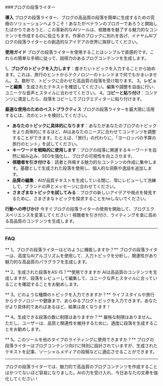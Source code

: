 ###ブログの段落ライター

**導入**
ブログの段落ライター、ブログの高品質の段落を簡単に生成するための究極のソリューションへようこそ！あなたがベテランのブロガーであろうと開始したばかりであろうと、この革新的なAIツールは、視聴者を魅了する魅力的なコンテンツを作成するのに役立ちます。作家のブロックに別れを告げ、イナヤムAIブログの段落ライターとの創造的なアイデアの世界に挨拶してください。

**使用ガイド**
ブログの段落ライターを使用することはシンプルで直感的です。これらの簡単な手順に従って、説得力のあるブログコンテンツを生成します。

1。**ブログのトピックを入力します**：書きたいトピックを入力することから始めます。これは、旅行のヒントからテクノロジーのトレンドまで何でもかまいません。
2。数秒で、トピックに合わせた高品質の段落を受け取ります。
3。**レビューと編集**：生成されたテキストを確認してください。編集や調整を自由に行い、ユニークな音声とスタイルに合わせてください。
4。**コピーと貼り付け**：コンテンツに満足したら、段落をコピーしてブログエディターに貼り付けます。

**最適な使用のためのベストプラクティス**
ブログの段落ライターを最大限に活用するには、次のヒントを検討してください。

-  **あなたのトピックに具体的になります**：あなたがあなたのブログのトピックをより具体的にするほど、AIはあなたのニーズに合わせてコンテンツを調整することができます。たとえば、「旅行」の代わりに、「ヨーロッパの予算の旅行のヒント」を試してください。
-  **キーワードを戦略的に使用します**：ブログの段落に関連するキーワードを自然に組み込み、SEOを強化し、ブログの可視性を向上させます。
-  **視聴者を引き付ける**：読者と共鳴する魅力的なコンテンツの作成に集中します。基礎として生成された段落を使用し、個人的な洞察や逸話を追加します。
-  **品質の編集**：AIが品質テキストを生成している間に、常にレビューして洗練して、ブランドの声とメッセージに合わせてください。
-  **さまざまなトピックを試してみる**：ブログの新しいアイデアや視点を発見するために、さまざまなトピックを探求することをheしないでください。

**行動への呼びかけ**
今すぐブログの段落ライターの使用を開始して、ブログエクスペリエンスを変革してください！視聴者を引き付け、ライティングを楽に高める高品質のコンテンツを生成します。

----

### FAQ

** 1。ブログの段落ライターはどのように機能しますか？**
ブログの段落ライターは、高度なAIアルゴリズムを使用して、入力トピックを分析し、関連性があり魅力的な高品質のパラグラフを生成します。

** 2。生成された段落をAS-IS？**使用できますか
AIは高品質のコンテンツを生成しますが、段落をレビューして編集して、ユニークな声とスタイルに合っていることを確認することをお勧めします。

** 3。どのような種類のトピックを入力できますか？**
ライフスタイルや旅行からテクノロジーや健康まで、あらゆるブログトピックを入力できます。あなたがより具体的であればあるほど、結果は良くなります！

** 4。生成できる段落の数に制限はありますか？**
厳格な制限はありません。ただし、ユーザーは、品質と関連性を維持するために、適度に段落を生成することをお勧めします。

** 5。このツールを他のタイプのライティングに使用できますか？**
ブログの段落ライターはブログコンテンツ向けに特別に設計されていますが、生成されたテキストを記事、ソーシャルメディアの投稿などに適応させることができます。

----

ブログの段落ライターでは、魅力的で高品質のブログコンテンツを作成することはかつてないほど容易になりました。AIの力を受け入れ、今日あなたの文章を強化してください！
